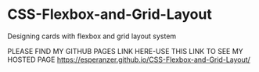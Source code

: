 # CSS-Flexbox-and-Grid-Layout
Designing cards with flexbox and grid layout system

PLEASE FIND MY GITHUB PAGES LINK HERE-USE THIS LINK TO SEE MY HOSTED PAGE
https://esperanzer.github.io/CSS-Flexbox-and-Grid-Layout/
